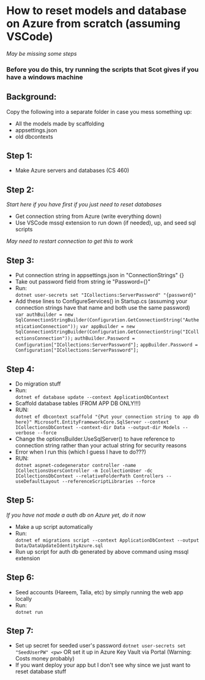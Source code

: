 # How to reset models and database on Azure from scratch (assuming VSCode)

*May be missing some steps*

### Before you do this, try running the scripts that Scot gives if you have a windows machine

## Background:

Copy the following into a separate folder in case you mess something up:
+ All the models made by scaffolding
+ appsettings.json
+ old dbcontexts

## Step 1:

+ Make Azure servers and databases (CS 460)

## Step 2:

*Start here if you have first if you just need to reset databases*

+ Get connection string from Azure (write everything down)
+ Use VSCode mssql extension to run down (if needed), up, and seed sql scripts

*May need to restart connection to get this to work*

## Step 3:

+ Put connection string in appsettings.json in "ConnectionStrings" {}
+ Take out password field from string ie "Password={}"
+ Run:  \
    `dotnet user-secrets set "ICollections:ServerPassword" "{password}"`
+ Add these lines to ConfigureServices() in Startup.cs (assuming your connection strings have that name and both use the same password) \
    `var authBuilder = new SqlConnectionStringBuilder(Configuration.GetConnectionString("AuthenticationConnection"));`
            `var appBuilder = new SqlConnectionStringBuilder(Configuration.GetConnectionString("ICollectionsConnection"));`
            `authBuilder.Password = Configuration["ICollections:ServerPassword"];`
            `appBuilder.Password = Configuration["ICollections:ServerPassword"];`

## Step 4:

+ Do migration stuff
+ Run: \
    `dotnet ef database update --context ApplicationDbContext`
+ Scaffold database tables (FROM APP DB ONLY!!!)
+ RUN: \
    `dotnet ef dbcontext scaffold "{Put your connection string to app db here}" Microsoft.EntityFrameworkCore.SqlServer --context ICollectionsDbContext --context-dir Data --output-dir Models --verbose --force`
+ Change the optionsBuilder.UseSqlServer() to have reference to connection string rather than your actual string for security reasons
+ Error when I run this (which I guess I have to do???)
+ RUN: \
    `dotnet aspnet-codegenerator controller -name ICollectionsUsersController -m IcollectionUser -dc ICollectionsDbContext --relativeFolderPath Controllers --useDefaultLayout --referenceScriptLibraries --force`

## Step 5:

*If you have not made a auth db on Azure yet, do it now*

+ Make a up script automatically
+ Run: \
    `dotnet ef migrations script --context ApplicationDbContext --output Data/DataUpdateIdentityAzure.sql`
+ Run up script for auth db generated by above command using mssql extension

## Step 6:

+ Seed accounts (Hareem, Talia, etc) by simply running the web app locally
+ Run: \
    `dotnet run`

## Step 7:

+ Set up secret for seeded user's password `dotnet user-secrets set "SeedUserPW" <pw>` OR set it up in Azure Key Vault via Portal (Warning: Costs money probably)
+ If you want deploy your app but I don't see why since we just want to reset database stuff


